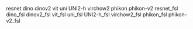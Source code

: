 resnet
dino
dinov2
vit
uni
UNI2-h
virchow2
phikon
phikon-v2
resnet_fsl
dino_fsl
dinov2_fsl
vit_fsl
uni_fsl
UNI2-h_fsl
virchow2_fsl
phikon_fsl
phikon-v2_fsl